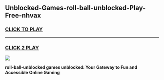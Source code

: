 
## Unblocked-Games-roll-ball-unblocked-Play-Free-nhvax
<h3>
<a href="https://premium76.site?title=roll-ball-unblocked&ref=18A1">CLICK TO PLAY</a></h3>
<hr>

<h3>
<a href="https://premium76.site?title=roll-ball-unblocked&ref=18A1">CLICK 2 PLAY</a>
  
</h3>

<a href="https://premium76.site?title=roll-ball-unblocked&ref=18A1"><img src="https://clearcache.store/games.png"></a>


**roll-ball-unblocked games unblocked: Your Gateway to Fun and Accessible Online Gaming**
